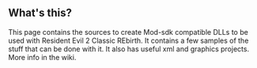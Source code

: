 ## What's this?
This page contains the sources to create Mod-sdk compatible DLLs to be used with Resident Evil 2 Classic REbirth. It contains a few samples of the stuff that can be done with it. It also has useful xml and graphics projects. More info in the wiki.
